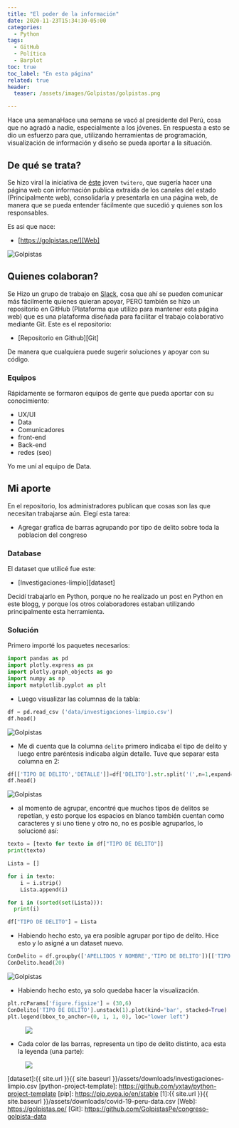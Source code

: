 ```yaml
---
title: "El poder de la información"
date: 2020-11-23T15:34:30-05:00
categories:
  - Python
tags:
  - GitHub
  - Política
  - Barplot
toc: true
toc_label: "En esta página"
related: true
header:
  teaser: /assets/images/Golpistas/golpistas.png

---
```



Hace una semanaHace una semana se vacó al presidente del Perú, cosa que no agradó a nadie, especialmente a los jóvenes. En respuesta a esto se dio un esfuerzo para que, utilizando herramientas de programación, visualización de información y diseño  se pueda aportar a la situación.

<!--more-->

## De qué se trata?

Se hizo viral la iniciativa de [éste](https://twitter.com/RoTorresT) joven `twitero`, que sugería hacer una página web con información publica extraída de los canales del estado (Principalmente web), consolidarla y presentarla en una página web, de manera que se pueda entender fácilmente que sucedió y quienes son los responsables.

Es asi que nace:

- [https://golpistas.pe/][Web]

 ![Golpistas](/myweb/assets/images/Golpistas/golpistas.png)

## Quienes colaboran?

Se Hizo un grupo de trabajo en [Slack](https://slack.com/intl/es-pe/), cosa que ahí se pueden comunicar más fácilmente quienes quieran apoyar, PERO también se hizo un repositorio en GitHub (Plataforma que utilizo para mantener esta página web) que es una plataforma diseñada para facilitar el trabajo colaborativo mediante Git. Este es el repositorio:

- [Repositorio en Github][Git]

De manera que cualquiera puede sugerir soluciones y apoyar con su código.

### Equipos

Rápidamente se formaron equipos de gente que pueda aportar con su conocimiento:

- UX/UI
- Data
- Comunicadores
- front-end
- Back-end
- redes (seo)

Yo me uní al equipo de Data.

## Mi aporte

En el repositorio, los administradores publican que cosas son las que necesitan trabajarse aún.
Elegí esta tarea:

- Agregar grafica de barras agrupando por tipo de delito sobre toda la poblacion del congreso

### Database

El dataset que utilicé fue este:

- [Investigaciones-limpio][dataset]

Decidí trabajarlo en Python, porque no he realizado un post en Python en este blogg, y porque los otros
colaboradores estaban utilizando principalmente esta herramienta.

### Solución

Primero importé los paquetes necesarios:

``` python
import pandas as pd
import plotly.express as px
import plotly.graph_objects as go
import numpy as np
import matplotlib.pyplot as plt

```
- Luego visualizar las columnas de la tabla:

``` python
df = pd.read_csv ('data/investigaciones-limpio.csv')
df.head()

```
![Golpistas](/myweb/assets/images/Golpistas/1ra.png)

- Me di cuenta que la columna `delito` primero indicaba el tipo de delito y luego entre paréntesis indicaba algún detalle.
Tuve que separar esta columna en 2:

``` python
df[['TIPO DE DELITO','DETALLE']]=df['DELITO'].str.split('(',n=1,expand=True)
df.head()

```
![Golpistas](/myweb/assets/images/Golpistas/2da.png)

- al momento de agrupar, encontré que muchos tipos de delitos se repetían, y esto porque los espacios en blanco también cuentan como caracteres y si uno tiene y otro no, no es posible agruparlos, lo solucioné así:

``` python
texto = [texto for texto in df["TIPO DE DELITO"]]
print(texto)

Lista = []

for i in texto:
    i = i.strip()
    Lista.append(i)

for i in (sorted(set(Lista))):
  print(i)

df["TIPO DE DELITO"] = Lista

```
- Habiendo hecho esto, ya era posible agrupar por tipo de delito. Hice esto y lo asigné a un dataset nuevo.

``` python
ConDelito = df.groupby(['APELLIDOS Y NOMBRE','TIPO DE DELITO'])[['TIPO DE DELITO']].count()
ConDelito.head(20)

```
![Golpistas](/myweb/assets/images/Golpistas/3ra.png)

- Habiendo hecho esto, ya solo quedaba hacer la visualización.

``` python
plt.rcParams['figure.figsize'] = (30,6)
ConDelito['TIPO DE DELITO'].unstack(1).plot(kind='bar', stacked=True)
plt.legend(bbox_to_anchor=(0, 1, 1, 0), loc="lower left")

```

<figure>
	<a href="/myweb/assets/images/Golpistas/4ta.png"><img src="/myweb/assets/images/Golpistas/4ta.png"></a>
	</figure>


- Cada color de las barras, representa un tipo de delito distinto, aca esta la leyenda (una parte):


<figure>
	<a href="/myweb/assets/images/Golpistas/5ta.png"><img src="/myweb/assets/images/Golpistas/5ta.png"></a>
	</figure>




[dataset]:{{ site.url }}{{ site.baseurl }}/assets/downloads/investigaciones-limpio.csv
[python-project-template]: https://github.com/yxtay/python-project-template
[pip]: https://pip.pypa.io/en/stable
[1]:{{ site.url }}{{ site.baseurl }}/assets/downloads/covid-19-peru-data.csv
[Web]: https://golpistas.pe/
[Git]: https://github.com/GolpistasPe/congreso-golpista-data
